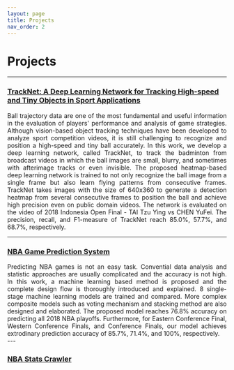 ```yaml
---
layout: page
title: Projects
nav_order: 2
---
```


# Projects

---

<h3><a href="https://inoliao.github.io/CoachAI/" target="_blank">TrackNet: A Deep Learning Network for Tracking High-speed and Tiny Objects in Sport Applications</a></h3>
<div align="justify">
Ball trajectory data are one of the most fundamental and useful information in the evaluation of players' performance and analysis of game strategies. Although vision-based object tracking techniques have been developed to analyze sport competition videos, it is still challenging to recognize and position a high-speed and tiny ball accurately. In this work, we develop a deep learning network, called TrackNet, to track the badminton from broadcast videos in which the ball images are small, blurry, and sometimes with afterimage tracks or even invisible. The proposed heatmap-based deep learning network is trained to not only recognize the ball image from a single frame but also learn flying patterns from consecutive frames. TrackNet takes images with the size of 640x360 to generate a detection heatmap from several consecutive frames to position the ball and achieve high precision even on public domain videos. The network is evaluated on the video of 2018 Indonesia Open Final - TAI Tzu Ying vs CHEN YuFei. The precision, recall, and F1-measure of TrackNet reach 85.0%, 57.7%, and 68.7%, respectively.
</div>

---

<h3><a href="https://inoliao.github.io/nbaWebsite/" target="_blank">NBA Game Prediction System</a></h3>
<div align="justify">
Predicting NBA games is not an easy task. Convential data analysis and statistic approaches are usually complicated and the accuracy is not high. In this work, a machine learning based method is proposed and the complete design flow is thoroughly introduced and explained. 8 single-stage machine learning models are trained and compared. More complex composite models such as voting mechanism and stacking method are also designed and elaborated. The proposed model reaches 76.8% accuracy on predicting all 2018 NBA playoffs. Furthermore, for Eastern Conference Final, Western Conference Finals, and Conference Finals, our model achieves extrodinary prediction accuracy of 85.7%, 71.4%, and 100%, respectively.
</div>
---

<h3><a href="https://github.com/INoLiao/nbaGamePrediction" target="_blank">NBA Stats Crawler</a></h3>

